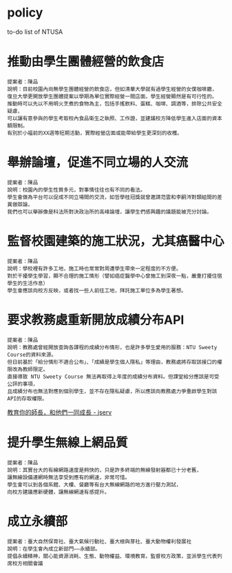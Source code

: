# policy
to-do list of NTUSA
# 推動由學生團體經營的飲食店
	提案者：陳品
	說明：目前校園內尚無學生團體經營的飲食店，但如清華大學就有過學生經營的女僕咖啡廳，
	復旦大學更開放學生團體提案以學期為單位實際經營一間店面，學生經營顯然是有可行性的。
	推動時可以先以不用明火烹煮的食物為主，包括手搖飲料、蛋糕、咖啡、調酒等，排除公共安全疑慮，
	可以讓有意參與的學生考取校內食品衛生之執照、工作證，並建議校方降低學生進入店面的資本額限制。
	有別於小福前的XX週等短期活動，實際經營店面或能帶給學生更深刻的收穫。
	
# 舉辦論壇，促進不同立場的人交流
	提案者：陳品
	說明：校園內的學生性質多元，對事情往往也有不同的看法。
	學生會做為平台可以促成不同立場間的交流，如哲學桂冠獎就曾邀請范雲和李嗣涔對類組間的差異做辯論，
	我們也可以舉辦像是科法所對決政治所的高峰論壇，讓學生們感興趣的議題能被充分討論。

# 監督校園建築的施工狀況，尤其癌醫中心
	提案者：陳品
	說明：學校裡有許多工地，施工時也常常對周遭學生帶來一定程度的不方便。
	對於干擾學生學習，顯不合理的施工情形（譬如癌症醫學中心曾施工到深夜一點，嚴重打擾住宿學生的生活作息）
	學生會應該向校方反映，或者找一些人前往工地，拜託施工單位多為學生著想。

# 要求教務處重新開放成績分布API
	提案者：陳品
	說明：教務處曾經開放查詢各課程的成績分布情形，也是許多學生愛用的服務：NTU Sweety Course的資料來源。
	但日前基於「給分情形不適合公布」、「成績是學生個人隱私」等理由，教務處將存取該接口的權限改為教師限定。
	直接導致 NTU Sweety Course 無法再取得上年度的成績分布資料。但課堂給分應該是可受公評的事項，
	且成績分布也無法對應到個別學生，並不存在隱私疑慮，所以應該向教務處力爭重啟學生對該API的存取權限。
[教育你的師長，和他們一同成長 - jserv](https://www.youtube.com/watch?v=cCxxUDu9p18)

# 提升學生無線上網品質
	提案者：陳品
	說明：其實台大的有線網路速度是夠快的，只是許多終端的無線發射器都已十分老舊，
	讓無線設備連網時無法享受到應有的網速，非常可惜。
	學生會可以到各個系館、大樓、餐廳等有台大無線網路的地方進行壓力測試，
	向校方建議應新硬體，讓無線網速有感提升。

# 成立永續部
	提案者：臺大自然保育社、臺大氣候行動社、臺大根與芽社、臺大動物權利發展社
	說明：在學生會內成立新部門——永續部。
	提倡永續精神，關心能資源消耗、生態、動物權益、環境教育。監督校方政策，並派學生代表列席校方相關會議
	

